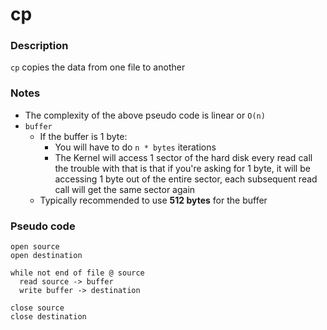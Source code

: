 # cp

### Description
`cp` copies the data from one file to another

### Notes
- The complexity of the above pseudo code is linear or `O(n)`
- `buffer`
  * If the buffer is 1 byte:
    * You will have to do `n * bytes` iterations
    * The Kernel will access 1 sector of the hard disk every read call
      the trouble with that is that if you're asking for 1 byte, it will be accessing 1 byte out of the entire sector, each subsequent read call will get the same sector again
  * Typically recommended to use **512 bytes** for the buffer

### Pseudo code
```
open source
open destination

while not end of file @ source
  read source -> buffer
  write buffer -> destination

close source
close destination
  ```
